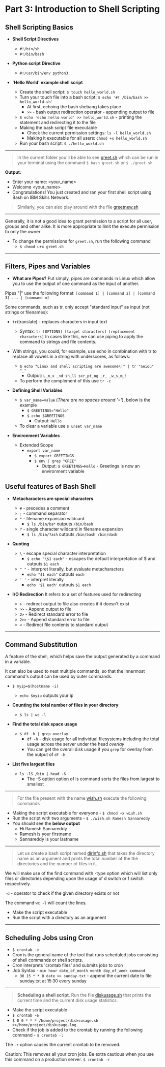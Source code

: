 # Part 3: Introduction to Shell Scripting

## Shell Scripting Basics

- **Shell Script Directives**
    - `#!/bin/sh`
    - `#!/bin/bash`
- **Python script Directive**
    - `#!/usr/bin/env python3`

- **'Hello World' example shell script**
    - Create the shell script: `$ touch hello_world.sh`
    - Turn your touch file into a bash script: `$ echo '#! /bin/bash >> hello_world.sh'`
        - At first, echoing the bash shebang takes place
        - `>>` - bash output redirection operator - appending output to file
    - `$ echo 'echo hello world' >> hello_world.sh` - printing the statement and redirecting it to the file
    - Making the bash script file executable
        - Check the current permission settings: `ls -l hello_world.sh`
        - Making it executable for all users: `chmod +x hello_world.sh`
    - Run your bash script: `$ ./hello_world.sh`

---

> In the current folder you'll be able to see [greet.sh](https://github.com/Curovearth/Learning-Linux/blob/main/Week%203/greet.sh) which can be run in your terminal using the command `$ bash greet.sh` or `$ ./greet.sh`

**Output:**

- Enter your name: <your_name>
- Welcome <your_name>
- Congratulations! You just created and ran your first shell script using Bash on IBM Skills Network.

> Similarly, you can also play around with the file [greetnew.sh](https://github.com/Curovearth/Learning-Linux/blob/main/Week%203/greetnew.sh)

---

Generally, it is not a good idea to grant permission to a script for all user, groups and other alike. It is more appropriate to limit the execute permission to only the owner
- To change the permissions for `greet.sh`, run the following command
    - `$ chmod u+x greet.sh`

---

## Filters, Pipes and Variables

- **What are Pipes?**
Put simply, pipes are commands in Linux which allow you to use the output of one command as the input of another.

Pipes "|" use the following format:
`[command 1] | [command 2] | [command 3] ... | [command n]`

Some commands, such as tr, only accept "standard input" as input (not strings or filenames):
- `tr`(translate) - replaces characters in input text
    - Syntax: `tr [OPTIONS] [target characters] [replacement characters]`
In cases like this, we can use piping to apply the command to strings and file contents.

- With strings, you could, for example, use echo in combination with tr to replace all vowels in a string with underscores, as follows: 
    - `$ echo "Linux and shell scripting are awesome\!" | tr "aeiou" "_"`
        - Output: `L_n_x _nd sh_ll scr_pt_ng _r_ _w_s_m_!`
    - To perform the complement of this use `tr -c`


- **Defining Shell Variables**
    - `$ var_name=value` (*There are no spaces around '='*), below is the example
        - `$ GREETINGS="Hello"`
        - `$ echo $GREETINGS`
            - Output: `Hello`
    - To clear a variable use `$ unset var_name`

- **Environment Variables**
    - Extended Scope
        - `export var_name`
            - `$ export GREETINGS`
            - `$ env | grep "GREE"`
                - Output: `$ GREETINGS=Hello` - Greetings is now an environment variable

## Useful features of Bash Shell

- **Metacharacters are special characters**
    - `#` - precedes a comment
    - `;` - command separator
    - `*` - filename expansion wildcard
        - `$ ls /bin/ba*` outputs `/bin/bash`
    - `?` - single character wildcard in filename expansion
        - `$ ls /bin/?ash` outputs `/bin/bash /bin/dash`

- **Quoting**
    - `\` - escape special character interpretation
        - `$ echo "\$1 each"` - escapes the default interpretation of $ and outputs `$1 each`
    - `" "` - interpret literally, but evaluate metacharacters
        - `echo "$1 each"` outputs `each`
    - `' '` - interpret literally
        - `echo '$1 each'` outputs `$1 each`

- **I/O Redirection**
It refers to a set of features used for redirecting
    - `>` - redirect output to file also creates if it doesn't exist
    - `>>` - Append output to file
    - `2>` - Redirect standard error to file
    - `2>>` - Append standard error to file
    - `<` - Redirect file contents to standard output

---

## Command Substitution

A feature of the shell, which helps save the output generated by a command in a variable.

It can also be used to nest multiple commands, so that the innermost command's output can be used by outer commands.

- `$ myip=$(hostname -i)`
    - `echo $myip` outputs your ip

- **Counting the total number of files in your directory**
    - `$ ls | wc -l`
- **Find the total disk space usage**
    - `$ df -h | grep overlay`
        - `df -h` - disk usage for all individual filesystems including the total usage across the server under the head *overlay*
        - You can get the overall disk usage if you `grep` for overlay from the output of `df -h`
- **List five largest files**
    - `ls -lS /bin | head -6`
        - The -S option option of ls command sorts the files from largest to smallest

---

> For the file present with the name [wish.sh](wish.sh) execute the following commands

- Making the script executable for everyone - `$ chmod +x wish.sh`
- Run the script with two arguments - `$ ./wish.sh Ramesh Sannareddy`
- You should see the **below output**
    - Hi Ramesh Sannareddy
    - Ramesh is your firstname
    - Sannareddy is your lastname

---

> Let us create a bash script named [dirinfo.sh](dirinfo.sh) that takes the directory name as an argument and prints the total number of the the directories and the number of files in it.

We will make use of the find command with -type option which will list only files or directories depending upon the usage of d switch or f switch respectively.

`-d` - operator to check if the given directory exists or not

The command `wc -l` will count the lines.

- Make the script executable
- Run the script with a directory as an argument

---

## Scheduling Jobs using Cron

- `$ crontab -e`
- Cron is the general name of the tool that runs scheduled jobs consisting of shell commands or shell scripts.
- Cron interprets 'crontab files' and submits jobs to cron
- Job Syntax - `min hour date_of_month month day_of_week command`
    - `30 15 * * 0 date >> sunday.txt` - append the current date to file sunday.txt at 15:30 every sunday

---

> **Scheduling a shell script**. Run the file [diskusage.sh](diskusage.sh) that prints the current time and the current disk usage statistics.

- Make the script executable
- `$ crontab -e`
- `$ 0 0 * * * /home/project/disksusage.sh >>/home/project/diskusage.log`
- Check if the job is added to the crontab by running the following command - `$ crontab -l`

The `-r` option causes the current crontab to be removed.

Caution: This removes all your cron jobs. Be extra cautious when you use this command on a production server. `$ crontab -r`